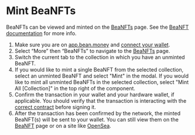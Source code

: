 # Mint BeaNFTs

BeaNFTs can be viewed and minted on the [BeaNFTs](https://app.bean.money/#/nft) page. See the [BeaNFT documentation](../../ecosystem/beanfts.md) for more info.

1. Make sure you are on [app.bean.money](https://app.bean.money/) and [connect your wallet](../getting-started/connect-wallet.md).
2. Select “More” then “BeaNFTs” to navigate to the [BeaNFTs](https://app.bean.money/#/nft) page.
3. Switch the current tab to the collection in which you have an unminted BeaNFT.
4. If you would like to mint a single BeaNFT from the selected collection, select an unminted BeaNFT and select "Mint" in the modal. If you would like to mint all unminted BeaNFTs in the selected collection, select "Mint All \[Collection]" in the top right of the component.
5. Confirm the transaction in your wallet and your hardware wallet, if applicable. You should verify that the transaction is interacting with the [correct contract](../../protocol-resources/contracts.md) before signing it.
6. After the transaction has been confirmed by the network, the minted BeaNFT(s) will be sent to your wallet. You can still view them on the [BeaNFT](https://app.bean.money/#/nft) page or on a site like [OpenSea](https://opensea.io/account).
